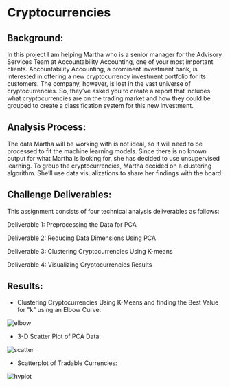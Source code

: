 # Cryptocurrencies

## Background:
In this project I am helping Martha who is a senior manager for the Advisory Services Team at Accountability Accounting, one of your most important clients. Accountability Accounting, a prominent investment bank, is interested in offering a new cryptocurrency investment portfolio for its customers. The company, however, is lost in the vast universe of cryptocurrencies. So, they’ve asked you to create a report that includes what cryptocurrencies are on the trading market and how they could be grouped to create a classification system for this new investment.

## Analysis Process:
The data Martha will be working with is not ideal, so it will need to be processed to fit the machine learning models. Since there is no known output for what Martha is looking for, she has decided to use unsupervised learning. To group the cryptocurrencies, Martha decided on a clustering algorithm. She’ll use data visualizations to share her findings with the board.

## Challenge Deliverables:

This assignment consists of four technical analysis deliverables as follows:

Deliverable 1: Preprocessing the Data for PCA

Deliverable 2: Reducing Data Dimensions Using PCA

Deliverable 3: Clustering Cryptocurrencies Using K-means

Deliverable 4: Visualizing Cryptocurrencies Results

## Results:

- Clustering Cryptocurrencies Using K-Means and finding the Best Value for "k" using an Elbow Curve:

![elbow](https://user-images.githubusercontent.com/88908758/147253045-8a3236af-81f3-4510-9532-a96632229ca6.PNG)

- 3-D Scatter Plot of PCA Data:

![scatter](https://user-images.githubusercontent.com/88908758/147253079-fd23b4cb-904e-45b7-b982-687f577e4b53.PNG)

- Scatterplot of Tradable Currencies:

![hvplot](https://user-images.githubusercontent.com/88908758/147253096-5e7c9939-c322-4d63-800d-3b219f505d70.PNG)
